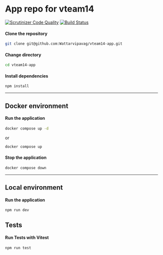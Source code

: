 # App repo for vteam14

[![Scrutinizer Code Quality](https://scrutinizer-ci.com/g/Wattarvipavag/vteam14-app/badges/quality-score.png?b=main)](https://scrutinizer-ci.com/g/Wattarvipavag/vteam14-app/?branch=main)
[![Build Status](https://scrutinizer-ci.com/g/Wattarvipavag/vteam14-app/badges/build.png?b=main)](https://scrutinizer-ci.com/g/Wattarvipavag/vteam14-app/build-status/main)

#### **Clone the repository**

```bash
git clone git@github.com:Wattarvipavag/vteam14-app.git
```

#### **Change directory**

```bash
cd vteam14-app
```

#### **Install dependencies**

```bash
npm install
```

---

## **Docker environment**

#### **Run the application**

```bash
docker compose up -d
```

or

```bash
docker compose up
```

#### **Stop the application**

```bash
docker compose down
```

---

## **Local environment**

#### **Run the application**

```bash
npm run dev
```

## **Tests**

#### **Run Tests with Vitest**

```bash
npm run test
```
